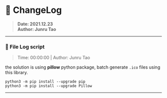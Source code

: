 # :hammer: ChangeLog
> __Date: 2021.12.23__ </br>
> __Author: Junru Tao__ </br>
---

### :electric_plug: File Log script
> Time: 00:00:00 | Author: Junru Tao

the solution is using **pillow** python package, batch generate `.ico` files using this library.
```
python3 -m pip install --upgrade pip
python3 -m pip install --upgrade Pillow
```

---